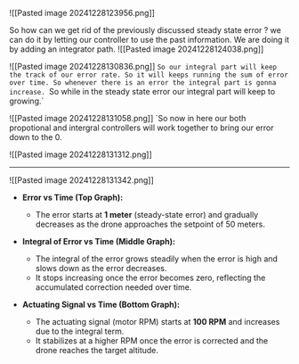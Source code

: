 ![[Pasted image 20241228123956.png]]

So how can we get rid of the previously discussed steady state error ? we can do it by letting our controller to use the past information. We are doing it by adding an integrator path.
![[Pasted image 20241228124038.png]]

![[Pasted image 20241228130836.png]]
`So our integral part will keep the track of our error rate. So it will keeps running the sum of error over time. So whenever there is an error the integral part is gonna increase.
`So while in the steady state error our integral part will keep to growing.`

![[Pasted image 20241228131058.png]]
`So now in here our both propotional and intergral controllers will work together to bring our error down to the 0.

![[Pasted image 20241228131312.png]]

---

![[Pasted image 20241228131342.png]]

- **Error vs Time (Top Graph):**
    
    - The error starts at **1 meter** (steady-state error) and gradually decreases as the drone approaches the setpoint of 50 meters.

- **Integral of Error vs Time (Middle Graph):**
    
    - The integral of the error grows steadily when the error is high and slows down as the error decreases.
    - It stops increasing once the error becomes zero, reflecting the accumulated correction needed over time.

- **Actuating Signal vs Time (Bottom Graph):**
    
    - The actuating signal (motor RPM) starts at **100 RPM** and increases due to the integral term.
    - It stabilizes at a higher RPM once the error is corrected and the drone reaches the target altitude.